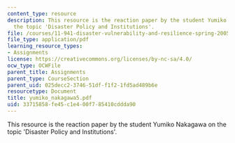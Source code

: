 ```yaml
---
content_type: resource
description: This resource is the reaction paper by the student Yumiko Nakagawa on
  the topic 'Disaster Policy and Institutions'.
file: /courses/11-941-disaster-vulnerability-and-resilience-spring-2005/33715858fe45c1e400f785410cddda90_yumiko_nakagawa5.pdf
file_type: application/pdf
learning_resource_types:
- Assignments
license: https://creativecommons.org/licenses/by-nc-sa/4.0/
ocw_type: OCWFile
parent_title: Assignments
parent_type: CourseSection
parent_uid: 025decc2-3746-51df-f1f2-1fd5ad489b6e
resourcetype: Document
title: yumiko_nakagawa5.pdf
uid: 33715858-fe45-c1e4-00f7-85410cddda90
---
```

This resource is the reaction paper by the student Yumiko Nakagawa on the topic 'Disaster Policy and Institutions'.